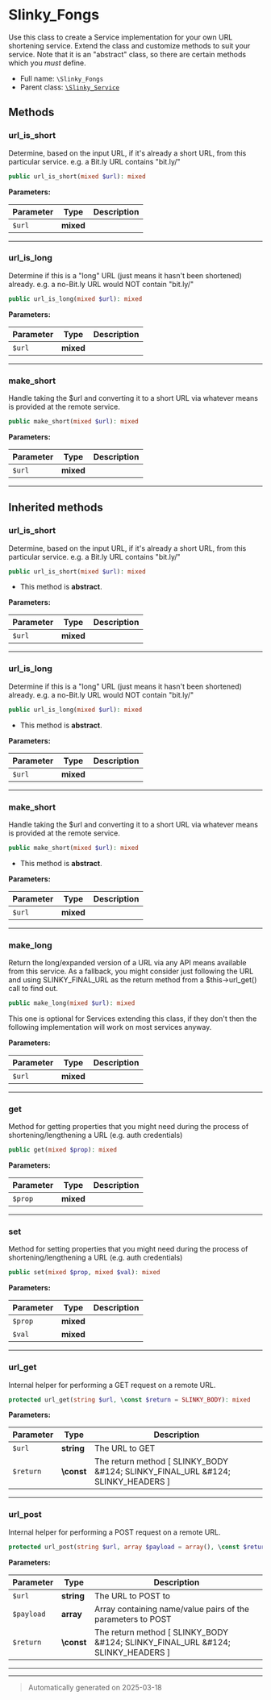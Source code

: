 
# Slinky_Fongs

Use this class to create a Service implementation for your own URL
shortening service. Extend the class and customize methods to suit your
service. Note that it is an "abstract" class, so there are certain methods
which you *must* define.



* Full name: `\Slinky_Fongs`
* Parent class: [`\Slinky_Service`](./Slinky_Service.md)




## Methods


### url_is_short

Determine, based on the input URL, if it's already a short URL, from
this particular service. e.g. a Bit.ly URL contains "bit.ly/"

```php
public url_is_short(mixed $url): mixed
```








**Parameters:**

| Parameter | Type | Description |
|-----------|------|-------------|
| `$url` | **mixed** |  |





***

### url_is_long

Determine if this is a "long" URL (just means it hasn't been shortened)
already. e.g. a no-Bit.ly URL would NOT contain "bit.ly/"

```php
public url_is_long(mixed $url): mixed
```








**Parameters:**

| Parameter | Type | Description |
|-----------|------|-------------|
| `$url` | **mixed** |  |





***

### make_short

Handle taking the $url and converting it to a short URL via whatever
means is provided at the remote service.

```php
public make_short(mixed $url): mixed
```








**Parameters:**

| Parameter | Type | Description |
|-----------|------|-------------|
| `$url` | **mixed** |  |





***


## Inherited methods


### url_is_short

Determine, based on the input URL, if it's already a short URL, from
this particular service. e.g. a Bit.ly URL contains "bit.ly/"

```php
public url_is_short(mixed $url): mixed
```




* This method is **abstract**.



**Parameters:**

| Parameter | Type | Description |
|-----------|------|-------------|
| `$url` | **mixed** |  |





***

### url_is_long

Determine if this is a "long" URL (just means it hasn't been shortened)
already. e.g. a no-Bit.ly URL would NOT contain "bit.ly/"

```php
public url_is_long(mixed $url): mixed
```




* This method is **abstract**.



**Parameters:**

| Parameter | Type | Description |
|-----------|------|-------------|
| `$url` | **mixed** |  |





***

### make_short

Handle taking the $url and converting it to a short URL via whatever
means is provided at the remote service.

```php
public make_short(mixed $url): mixed
```




* This method is **abstract**.



**Parameters:**

| Parameter | Type | Description |
|-----------|------|-------------|
| `$url` | **mixed** |  |





***

### make_long

Return the long/expanded version of a URL via any API means available
from this service. As a fallback, you might
consider just following the URL and using SLINKY_FINAL_URL as the
return method from a $this->url_get() call to find out.

```php
public make_long(mixed $url): mixed
```

This one is optional for Services extending this class, if they don't
then the following implementation will work on most services anyway.






**Parameters:**

| Parameter | Type | Description |
|-----------|------|-------------|
| `$url` | **mixed** |  |





***

### get

Method for getting properties that you might need during the process
of shortening/lengthening a URL (e.g. auth credentials)

```php
public get(mixed $prop): mixed
```








**Parameters:**

| Parameter | Type | Description |
|-----------|------|-------------|
| `$prop` | **mixed** |  |





***

### set

Method for setting properties that you might need during the process
of shortening/lengthening a URL (e.g. auth credentials)

```php
public set(mixed $prop, mixed $val): mixed
```








**Parameters:**

| Parameter | Type | Description |
|-----------|------|-------------|
| `$prop` | **mixed** |  |
| `$val` | **mixed** |  |





***

### url_get

Internal helper for performing a GET request on a remote URL.

```php
protected url_get(string $url, \const $return = SLINKY_BODY): mixed
```








**Parameters:**

| Parameter | Type | Description |
|-----------|------|-------------|
| `$url` | **string** | The URL to GET |
| `$return` | **\const** | The return method [ SLINKY_BODY &amp;#124; SLINKY_FINAL_URL &amp;#124; SLINKY_HEADERS ] |





***

### url_post

Internal helper for performing a POST request on a remote URL.

```php
protected url_post(string $url, array $payload = array(), \const $return = SLINKY_BODY): mixed
```








**Parameters:**

| Parameter | Type | Description |
|-----------|------|-------------|
| `$url` | **string** | The URL to POST to |
| `$payload` | **array** | Array containing name/value pairs of the parameters to POST |
| `$return` | **\const** | The return method [ SLINKY_BODY &amp;#124; SLINKY_FINAL_URL &amp;#124; SLINKY_HEADERS ] |





***


***
> Automatically generated on 2025-03-18
